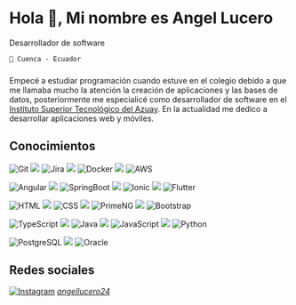 # Hola 👋, Mi nombre es Angel Lucero


Desarrollador de software

``📌 Cuenca - Ecuador``  


###  

Empecé a estudiar programación cuando estuve en el colegio debido a que me llamaba mucho la atención la creación de aplicaciones y las bases de datos, posteriormente me especialicé como desarrollador de software en el [Instituto Superior Tecnológico del Azuay](https://www.tecazuay.edu.ec/). En la actualidad me dedico a desarrollar aplicaciones web y móviles.

## Conocimientos

![Git](https://user-images.githubusercontent.com/57451983/186953192-066082e8-436d-40b7-a95c-b6066c2eac8b.png)
![](https://user-images.githubusercontent.com/57451983/188187438-19074454-5379-415d-8dc7-1174c88068b7.png)
![Jira](https://user-images.githubusercontent.com/57451983/186953232-e11636ae-25e7-490f-b6a1-60b691ec5749.png)
![](https://user-images.githubusercontent.com/57451983/188187438-19074454-5379-415d-8dc7-1174c88068b7.png)
![Docker](https://user-images.githubusercontent.com/57451983/186953230-edcd4adf-656e-490d-a697-3518e9374601.png)
![](https://user-images.githubusercontent.com/57451983/188187438-19074454-5379-415d-8dc7-1174c88068b7.png)
![AWS](https://user-images.githubusercontent.com/57451983/186953229-e2d84b17-f5e7-49c9-9d42-6fc8b4ab7ee4.png)

![Angular](https://user-images.githubusercontent.com/57451983/186953226-91772a35-0729-4263-83ee-8c20f8b26f16.png)
![](https://user-images.githubusercontent.com/57451983/188187438-19074454-5379-415d-8dc7-1174c88068b7.png)
![SpringBoot](https://user-images.githubusercontent.com/57451983/186953198-1ec0a608-be56-46d8-9d4c-60f09163e27c.png)
![](https://user-images.githubusercontent.com/57451983/188187438-19074454-5379-415d-8dc7-1174c88068b7.png)
![Ionic](https://user-images.githubusercontent.com/57451983/186953224-7af43669-5f08-4b7f-9fc1-bc3d2e4eaad5.png)
![](https://user-images.githubusercontent.com/57451983/188187438-19074454-5379-415d-8dc7-1174c88068b7.png)
![Flutter](https://user-images.githubusercontent.com/57451983/186958677-fe1c3bfa-c32d-4c16-901c-175d52d325a9.png)


![HTML](https://user-images.githubusercontent.com/57451983/186953221-0ec4c0af-ea82-4ac6-b2e8-13420a2101a6.png)
![](https://user-images.githubusercontent.com/57451983/188187438-19074454-5379-415d-8dc7-1174c88068b7.png)
![CSS](https://user-images.githubusercontent.com/57451983/186953219-ba34f089-a916-4e07-a99a-4fc48ccfd39c.png)
![](https://user-images.githubusercontent.com/57451983/188187438-19074454-5379-415d-8dc7-1174c88068b7.png)
![PrimeNG](https://user-images.githubusercontent.com/57451983/186953412-5d21ba70-5271-4cc6-954b-fdc34222fdb1.png)
![](https://user-images.githubusercontent.com/57451983/188187438-19074454-5379-415d-8dc7-1174c88068b7.png)
![Bootstrap](https://user-images.githubusercontent.com/57451983/186953218-6b880f6b-95e5-4b0a-8b90-f3f11e2ef42d.png)


![TypeScript](https://user-images.githubusercontent.com/57451983/186953216-f4f3ff40-4e2b-476f-a050-e90cf12dab36.png)
![](https://user-images.githubusercontent.com/57451983/188187438-19074454-5379-415d-8dc7-1174c88068b7.png)
![Java](https://user-images.githubusercontent.com/57451983/186953210-ae1fb236-5212-4697-bc46-de0e74787009.png)
![](https://user-images.githubusercontent.com/57451983/188187438-19074454-5379-415d-8dc7-1174c88068b7.png)
![JavaScript](https://user-images.githubusercontent.com/57451983/186953214-10adca82-4401-4d3a-99ff-b111bbb4deff.png)
![](https://user-images.githubusercontent.com/57451983/188187438-19074454-5379-415d-8dc7-1174c88068b7.png)
![Python](https://user-images.githubusercontent.com/57451983/186953208-459281b7-8e3f-43e5-b3e2-513d85c73665.png)


![PostgreSQL](https://user-images.githubusercontent.com/57451983/186953203-af7c7a77-72ca-4d71-83db-7feb7d21bfeb.png)
![](https://user-images.githubusercontent.com/57451983/188187438-19074454-5379-415d-8dc7-1174c88068b7.png)
![Oracle](https://user-images.githubusercontent.com/57451983/186953202-5450ca06-4084-4714-a3d4-5b495b9ec227.png)

## Redes sociales

[![Instagram](https://user-images.githubusercontent.com/57451983/186957817-20defcca-4759-419c-a3d6-29e75aa9a3fe.png)](https://www.instagram.com/angellucero24/)
[_angellucero24_](https://www.instagram.com/angellucero24/)
